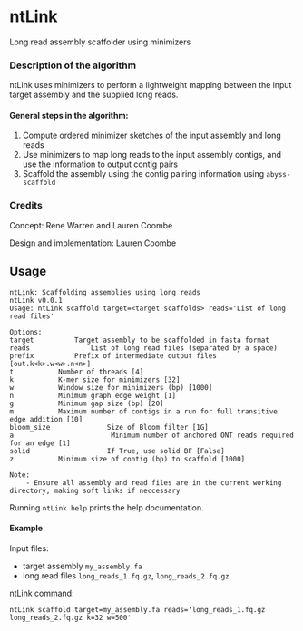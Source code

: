# ntLink
Long read assembly scaffolder using minimizers

### Description of the algorithm
ntLink uses minimizers to perform a lightweight mapping between the input target assembly and the supplied long reads.

#### General steps in the algorithm:
1. Compute ordered minimizer sketches of the input assembly and long reads
2. Use minimizers to map long reads to the input assembly contigs, and use the information to output contig pairs
3. Scaffold the assembly using the contig pairing information using `abyss-scaffold`

### Credits
Concept: Rene Warren and Lauren Coombe

Design and implementation: Lauren Coombe

## Usage
```
ntLink: Scaffolding assemblies using long reads
ntLink v0.0.1
Usage: ntLink scaffold target=<target scaffolds> reads='List of long read files'

Options:
target			Target assembly to be scaffolded in fasta format
reads		        List of long read files (separated by a space)
prefix			Prefix of intermediate output files [out.k<k>.w<w>.n<n>]
t			Number of threads [4]
k			K-mer size for minimizers [32]
w			Window size for minimizers (bp) [1000]
n			Minimum graph edge weight [1]
g			Minimum gap size (bp) [20]
m			Maximum number of contigs in a run for full transitive edge addition [10]
bloom_size              Size of Bloom filter [1G]
a                        Minimum number of anchored ONT reads required for an edge [1]
solid                   If True, use solid BF [False]
z			Minimum size of contig (bp) to scaffold [1000]

Note: 
	- Ensure all assembly and read files are in the current working directory, making soft links if neccessary
```

Running `ntLink help` prints the help documentation.

#### Example
Input files:
* target assembly `my_assembly.fa`
* long read files `long_reads_1.fq.gz`, `long_reads_2.fq.gz`

ntLink command:
```
ntLink scaffold target=my_assembly.fa reads='long_reads_1.fq.gz long_reads_2.fq.gz k=32 w=500'
```
